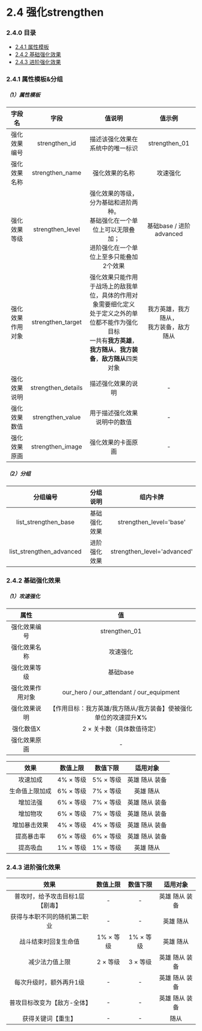 # 2.4 强化strengthen

### 2.4.0 目录

- [<div>2.4.1 属性模板</div>](#241)
- [<div>2.4.2 基础强化效果</div>](#242)
- [<div>2.4.3 进阶强化效果</div>](#243)



### 2.4.1 属性模板&分组<div id="241">

##### （1）属性模板

|      字段名      |        字段        |                            值说明                            |                    值示例                    |
| :--------------: | :----------------: | :----------------------------------------------------------: | :------------------------------------------: |
|   强化效果编号   |   strengthen_id    |               描述该强化效果在系统中的唯一标识               |                strengthen_01                 |
|   强化效果名称   |  strengthen_name   |                        强化效果的名称                        |                   攻速强化                   |
|   强化效果等级   |  strengthen_level  | 强化效果的等级，分为基础和进阶两种。<br />基础强化在一个单位上可以无限叠加；<br />进阶强化在一个单位上至多只能叠加2个效果 |           基础base / 进阶advanced            |
| 强化效果作用对象 | strengthen_target  | 强化效果只能作用于战场上的敌我单位，具体的作用对象需要细化定义<br />处于定义之外的单位都不能作为强化目标<br />一共有**我方英雄**，**我方随从**，**我方装备**，**敌方随从**四类对象 | 我方英雄，我方随从，<br />我方装备，敌方随从 |
|   强化效果说明   | strengthen_details |                      描述强化效果的说明                      |                      -                       |
|   强化效果数值   |  strengthen_value  |                 用于描述强化效果说明中的数值                 |                      -                       |
|   强化效果原画   |  strengthen_image  |                      强化效果的卡面原画                      |                      -                       |

##### （2）分组

|         分组编号         |   分组说明   |          组内卡牌           |
| :----------------------: | :----------: | :-------------------------: |
|   list_strengthen_base   | 基础强化效果 |   strengthen_level='base'   |
| list_strengthen_advanced | 进阶强化效果 | strengthen_level='advanced' |



### 2.4.2 基础强化效果<div id="242">

##### （1）攻速强化

|       属性       |                              值                              |
| :--------------: | :----------------------------------------------------------: |
|   强化效果编号   |                        strengthen_01                         |
|   强化效果名称   |                           攻速强化                           |
|   强化效果等级   |                           基础base                           |
| 强化效果作用对象 |           our_hero / our_attendant / our_equipment           |
|   强化效果说明   | 【作用目标：我方英雄/我方随从/我方装备】使被强化单位的攻速提升**X**% |
|    强化数值X     |                  2 × 关卡数（具体数值待定）                  |
|   强化效果原画   |                              -                               |



|      效果      | 数值上限  | 数值下限  |    适用对象    |
| :------------: | :-------: | :-------: | :------------: |
|    攻速加成    | 4% × 等级 | 5% × 等级 | 英雄 随从 装备 |
| 生命值上限加成 | 6% × 等级 | 7% × 等级 |   英雄 随从    |
|    增加法强    | 6% × 等级 | 7% × 等级 | 英雄 随从 装备 |
|    增加物攻    | 6% × 等级 | 7% × 等级 | 英雄 随从 装备 |
|  增加暴击效果  | 4% × 等级 | 4% × 等级 | 英雄 随从 装备 |
|   提高暴击率   | 6% × 等级 | 6% × 等级 | 英雄 随从 装备 |
|    提高吸血    | 1% × 等级 | 1% × 等级 |   英雄 随从    |

### 2.4.3 进阶强化效果<div id="243">


|              效果               | 数值上限  | 数值下限  |    适用对象    |
| :-----------------------------: | :-------: | :-------: | :------------: |
| 普攻时，给予攻击目标1层【剧毒】 |     -     |     -     | 英雄 随从 装备 |
|  获得与本职不同的随机第二职业   |     -     |     -     |   英雄 随从    |
|      战斗结束时回复生命值       | 1% × 等级 | 1% × 等级 |   英雄 随从    |
|         减少法力值上限          | 2 × 等级  | 3 × 等级  | 英雄 随从 装备 |
|     每次升级时，额外再升1级     |     -     |     -     | 英雄 随从 装备 |
|   普攻目标改变为【敌方-全体】   |     -     |     -     | 英雄 随从 装备 |
|       获得关键词【重生】        |     -     |     -     |      随从      |